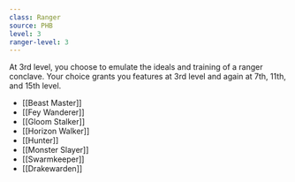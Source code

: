 ```yaml
---
class: Ranger
source: PHB
level: 3
ranger-level: 3
---
```


At 3rd level, you choose to emulate the ideals and training of a ranger conclave. Your choice grants you features at 3rd level and again at 7th, 11th, and 15th level.
- [[Beast Master]]
- [[Fey Wanderer]]
- [[Gloom Stalker]]
- [[Horizon Walker]]
- [[Hunter]]
- [[Monster Slayer]]
- [[Swarmkeeper]]
- [[Drakewarden]]
